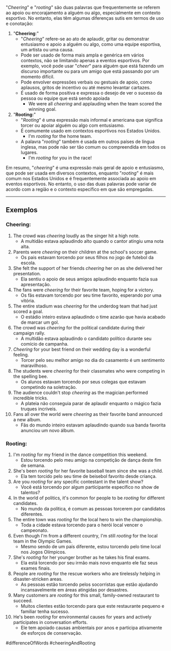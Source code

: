 "*Cheering*" e "*rooting*" são duas palavras que frequentemente se referem ao apoio ou encorajamento a alguém ou algo, especialmente em contexto esportivo. No entanto, elas têm algumas diferenças sutis em termos de uso e conotação:

1. "**Cheering**:" 
	- "*Cheering*" refere-se ao ato de aplaudir, gritar ou demonstrar entusiasmo e apoio a alguém ou algo, como uma equipe esportiva, um artista ou uma causa.
	- Pode ser usado de forma mais ampla e genérica em vários contextos, não se limitando apenas a eventos esportivos. Por exemplo, você pode usar "*cheer*" para alguém que está fazendo um discurso importante ou para um amigo que está passando por um momento difícil.
	- Pode envolver expressões verbais ou gestuais de apoio, como aplausos, gritos de incentivo ou até mesmo levantar cartazes.
	- É usado de forma positiva e expressa o desejo de ver o sucesso da pessoa ou equipe que está sendo apoiada
		- We were all *cheering* and applauding when the team scored the winning goal.
2. "**Rooting:**"
	- "*Rooting*" é uma expressão mais informal e americana que significa torcer ou apoiar alguém ou algo com entusiasmo.
	- É comumente usado em contextos esportivos nos Estados Unidos.
		- I'm *rooting* for the home team.
	- A palavra "*rooting*" também é usada em outros países de língua inglesa, mas pode não ser tão comum ou compreendida em todos os lugares.
		- I'm *rooting* for you in the race!

Em resumo, "*cheering*" é uma expressão mais geral de apoio e entusiasmo, que pode ser usada em diversos contextos, enquanto "*rooting*" é mais comum nos Estados Unidos e é frequentemente associada ao apoio em eventos esportivos. No entanto, o uso das duas palavras pode variar de acordo com a região e o contexto específico em que são empregadas.

---

## Exemplos

### Cheering:
1. The crowd was *cheering* loudly as the singer hit a high note.
	- A multidão estava aplaudindo alto quando o cantor atingiu uma nota alta.
2. Parents were *cheering* on their children at the school's soccer game.
	 - Os pais estavam torcendo por seus filhos no jogo de futebol da escola.
3. She felt the support of her friends *cheering* her on as she delivered her presentation.
	- Ela sentiu o apoio de seus amigos aplaudindo enquanto fazia sua apresentação.
4. The fans were *cheering* for their favorite team, hoping for a victory.
	- Os fãs estavam torcendo por seu time favorito, esperando por uma vitória.
5. The entire stadium was *cheering* for the underdog team that had just scored a goal.
	- O estádio inteiro estava aplaudindo o time azarão que havia acabado de marcar um gol.
6. The crowd was *cheering* for the political candidate during their campaign rally.
	- A multidão estava aplaudindo o candidato político durante seu comício de campanha.
7. *Cheering* for your best friend on their wedding day is a wonderful feeling.
	- Torcer pelo seu melhor amigo no dia do casamento é um sentimento maravilhoso.
8. The students were *cheering* for their classmates who were competing in the spelling bee.
	- Os alunos estavam torcendo por seus colegas que estavam competindo na soletração.
9. The audience couldn't stop *cheering* as the magician performed incredible tricks.
	- A plateia não conseguia parar de aplaudir enquanto o mágico fazia truques incríveis.
10. Fans all over the world were *cheering* as their favorite band announced a new album.
	- Fãs do mundo inteiro estavam aplaudindo quando sua banda favorita anunciou um novo álbum.

### Rooting:

1. I'm *rooting* for my friend in the dance competition this weekend.
	- Estou torcendo pelo meu amigo na competição de dança deste fim de semana.
2. She's been *rooting* for her favorite baseball team since she was a child.
	- Ela tem torcido pelo seu time de beisebol favorito desde criança.
3. Are you *rooting* for any specific contestant in the talent show?
	- Você está torcendo por algum participante específico no show de talentos?
4. In the world of politics, it's common for people to be *rooting* for different candidates.
	- No mundo da política, é comum as pessoas torcerem por candidatos diferentes.
5. The entire town was *rooting* for the local hero to win the championship.
	- Toda a cidade estava torcendo para o herói local vencer o campeonato.
6. Even though I'm from a different country, I'm still *rooting* for the local team in the Olympic Games.
	- Mesmo sendo de um país diferente, estou torcendo pelo time local nos Jogos Olímpicos.
7. She's *rooting* for her younger brother as he takes his final exams.
	- Ela está torcendo por seu irmão mais novo enquanto ele faz seus exames finais.
8. People are *rooting* for the rescue workers who are tirelessly helping in disaster-stricken areas.
	- As pessoas estão torcendo pelos socorristas que estão ajudando incansavelmente em áreas atingidas por desastres.
9. Many customers are *rooting* for this small, family-owned restaurant to succeed.
	- Muitos clientes estão torcendo para que este restaurante pequeno e familiar tenha sucesso.
10. He's been *rooting* for environmental causes for years and actively participates in conversation efforts.
	- Ele tem apoiado causas ambientais por anos e participa ativamente de esforços de conservação.

#differenceOfWords
#cheeringAndRooting
